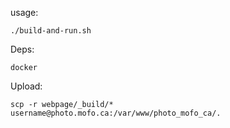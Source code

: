 usage:

    ./build-and-run.sh

Deps: 

    docker

Upload:

    scp -r webpage/_build/* username@photo.mofo.ca:/var/www/photo_mofo_ca/.
